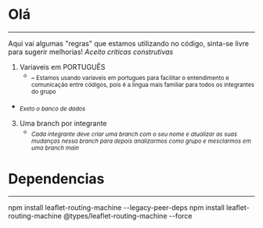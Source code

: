 # Olá
---
Aqui vai algumas "regras" que estamos utilizando no código, sinta-se livre para sugerir melhorias!
*_Aceito criticas construtivas_*
  1. Variaveis em PORTUGUÊS
     * _<sub>
Estamos usando variaveis em portugues para facilitar o entendimento e comunicação entre códigos, pois é a lingua mais familiar para todos os integrantes do grupo

   * _<sub>
Exeto o banco de dados
</sub>_

  3. Uma branch por integrante
     * _<sub>
Cada integrante deve criar uma branch com o seu nome e atualizar as suas mudanças nessa branch para depois analizarmos como grupo e mesclarmos em uma branch main
</sub>_ 

# Dependencias
---
   npm install leaflet-routing-machine --legacy-peer-deps
   npm install leaflet-routing-machine @types/leaflet-routing-machine --force
